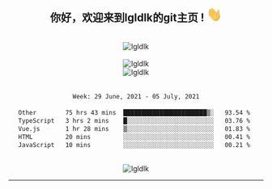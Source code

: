 <div align="center">
<h2> 你好，欢迎来到lgldlk的git主页 ! <img src="https://github.com/lgldlk/lgldlk/blob/main/gifs/Hi.gif" width="30px"></h2>
</div>

<div align="center">
 </br>
 <img src="http://aiitapp.cn:8091/?color=rgba(37,144,118,1)&shadowColor=rgba(12,16,20,1)&fontSize=120&&shadowOffsetX=9&shadowOffsetY=11" height="26px" alt="lgldlk" />
 </br>

   </br>
 <img src="https://github-readme-stats.vercel.app/api?username=lgldlk&show_icons=true&theme=gotham&locale=cn" alt="lgldlk" />
 

</br>

<img  src="http://github-readme-stats.vercel.app/api/top-langs/?username=lgldlk&show_icons=true&theme=gotham&locale=cn&layout=compact" alt="lgldlk"/>  
</br>
</br>

<!--START_SECTION:waka-->
```text
Week: 29 June, 2021 - 05 July, 2021

Other        75 hrs 43 mins  ███████████████████████▒░   93.54 % 
TypeScript   3 hrs 2 mins    █░░░░░░░░░░░░░░░░░░░░░░░░   03.76 % 
Vue.js       1 hr 28 mins    ▒░░░░░░░░░░░░░░░░░░░░░░░░   01.83 % 
HTML         20 mins         ░░░░░░░░░░░░░░░░░░░░░░░░░   00.41 % 
JavaScript   10 mins         ░░░░░░░░░░░░░░░░░░░░░░░░░   00.21 % 
```
<!--END_SECTION:waka-->

 </br>
  <img src="https://visitor-badge.glitch.me/badge?page_id=lgldlk" alt="lgldlk" />

---

 

